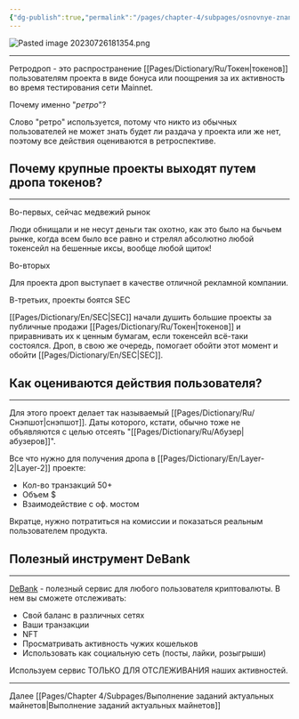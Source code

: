 ```yaml
---
{"dg-publish":true,"permalink":"/pages/chapter-4/subpages/osnovnye-znaniya-o-retrodropah/"}
---
```



![Pasted image 20230726181354.png]()

---

Ретродроп - это распространение [[Pages/Dictionary/Ru/Токен\|токенов]] пользователям проекта в виде бонуса или поощрения за их активность во время тестирования сети Mainnet.

Почему именно "_ретро_"?

Слово "ретро" используется, потому что никто из обычных пользователей не может знать будет ли раздача у проекта или же нет, поэтому все действия оцениваются в ретроспективе.

## Почему крупные проекты выходят путем дропа токенов?
---

Во-первых, сейчас медвежий рынок

Люди обнищали и не несут деньги так охотно, как это было на бычьем рынке, когда всем было все равно и стрелял абсолютно любой токенсейл на бешенные иксы, вообще любой щиток!

Во-вторых

Для проекта дроп выступает в качестве отличной рекламной компании.

В-третьих, проекты боятся SEC

[[Pages/Dictionary/En/SEC\|SEC]] начали душить большие проекты за публичные продажи [[Pages/Dictionary/Ru/Токен\|токенов]] и приравнивать их к ценным бумагам, если токенсейл всё-таки состоялся. Дроп, в свою же очередь, помогает обойти этот момент и обойти [[Pages/Dictionary/En/SEC\|SEC]].

## Как оцениваются действия пользователя?
---

Для этого проект делает так называемый [[Pages/Dictionary/Ru/Снэпшот\|снэпшот]]. Даты которого, кстати, обычно тоже не объявляются с целью отсеять "[[Pages/Dictionary/Ru/Абузер\|абузеров]]".

Все что нужно для получения дропа в [[Pages/Dictionary/En/Layer-2\|Layer-2]] проекте:

* Кол-во транзакций 50+
* Объем $
* Взаимодействие с оф. мостом

Вкратце, нужно потратиться на комиссии и показаться реальным пользователем продукта.

## Полезный инструмент DeBank
---

[DeBank](https://debank.com/) - полезный сервис для любого пользователя криптовалюты. В нем вы сможете отслеживать:

* Свой баланс в различных сетях
* Ваши транзакции
* NFT
* Просматривать активность чужих кошельков
* Использовать как социальную сеть (посты, лайки, розыгрыши)

Используем сервис ТОЛЬКО ДЛЯ ОТСЛЕЖИВАНИЯ наших активностей.


---

Далее [[Pages/Chapter 4/Subpages/Выполнение заданий актуальных майнетов\|Выполнение заданий актуальных майнетов]]